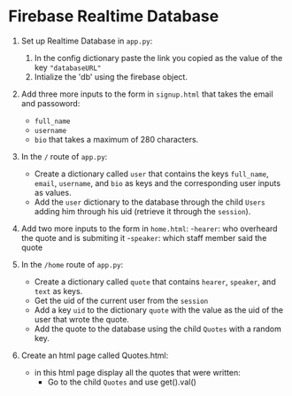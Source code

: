 # Firebase Realtime Database

1. Set up Realtime Database in `app.py`:
    1. In the config dictionary paste the link you copied as the value of the key `"databaseURL"`
    2. Intialize the 'db' using the firebase object.


2. Add three more inputs to the form in `signup.html` that takes the email and passoword:
   - `full_name`
   - `username`
   - `bio` that takes a maximum of 280 characters.


3. In the `/` route of `app.py`:
    - Create a dictionary called `user` that contains the keys `full_name`, `email`, `username`, and `bio` as keys and the corresponding user inputs as values.
    - Add the `user` dictionary to the database through the child `Users` adding him through his uid (retrieve it through the `session`).

4. Add two more inputs to the form in `home.html`:
    -`hearer`: who overheard the quote and is submiting it 
    -`speaker`: which staff member said the quote

5. In the `/home` route of `app.py`:
    - Create a dictionary called `quote` that contains `hearer`, `speaker`, and `text` as keys.
    - Get the uid of the current user from the `session`
    - Add a key `uid` to the dictionary `quote` with the value as the uid of the user that wrote the quote.
    - Add the quote to the database using the child `Quotes` with a random key.

8. Create an html page called Quotes.html:
    - in this html page display all the quotes that were written:
        - Go to the child `Quotes` and use get().val()
        

